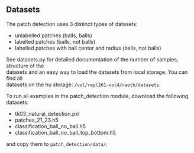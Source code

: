 ## Datasets

The patch detection uses 3 distinct types of datasets:

- unlabelled patches (balls, balls)
- labelled patches (balls, not balls)
- labelled patches with ball center and radius (balls, not balls)

See datasets.py for detailed documentation of the number of samples, structure of the  
datasets and an easy way to load the datasets from local storage. You can find all  
datasets on the hu storage: `/vol/repl261-vol4/naoth/datasets`.

To run all examples in the patch_detection module, download the following datasets:

- tk03_natural_detection.pkl
- patches_21_23.h5
- classification_ball_no_ball.h5
- classification_ball_no_ball_top_bottom.h5

and copy them to `patch_detection/data/`.

